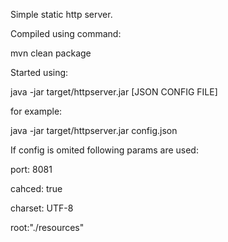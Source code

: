 Simple static http server.





Compiled using command:



mvn clean package



Started using:



java -jar target/httpserver.jar [JSON CONFIG FILE]





for example:

java -jar target/httpserver.jar config.json


If config is omited following params are used:

port: 8081

cahced: true

charset: UTF-8

root:"./resources"
